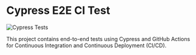 # Cypress E2E CI Test

![Cypress Tests](https://github.com/kavyasri-singam/cypress-ci-test/actions/workflows/test-upload.yml/badge.svg)

This project contains end-to-end tests using Cypress and GitHub Actions for Continuous Integration and Continuous Deployment (CI/CD).

